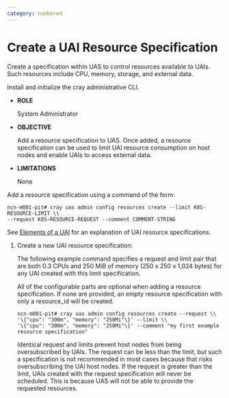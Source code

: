```yaml
---
category: numbered
---
```


# Create a UAI Resource Specification

Create a specification within UAS to control resources available to UAIs. Such resources include CPU, memory, storage, and external data.

Install and initialize the cray administrative CLI.

-   **ROLE**

    System Administrator

-   **OBJECTIVE**

    Add a resource specification to UAS. Once added, a resource specification can be used to limit UAI resource consumption on host nodes and enable UAIs to access external data.

-   **LIMITATIONS**

    None


Add a resource specification using a command of the form:

```screen
ncn-m001-pit# cray uas admin config resources create --limit K8S-RESOURCE-LIMIT \\
--request K8S-RESOURCE-REQUEST --comment COMMENT-STRING
```

See [Elements of a UAI](Elements_of_a_UAI.md) for an explanation of UAI resource specifications.

1.  Create a new UAI resource specification:

    The following example command specifies a request and limit pair that are both 0.3 CPUs and 250 MiB of memory \(250 x 250 x 1,024 bytes\) for any UAI created with this limit specification.

    All of the configurable parts are optional when adding a resource specification. If none are provided, an empty resource specification with only a resource\_id will be created.

    ```screen
    ncn-m001-pit# cray uas admin config resources create --request \\
    '\{"cpu": "300m", "memory": "250Mi"\}' --limit \\
    '\{"cpu": "300m", "memory": "250Mi"\}' --comment "my first example resource specification"
    ```

    Identical request and limits prevent host nodes from being oversubscribed by UAIs. The request can be less than the limit, but such a specification is not recommended in most cases because that risks oversubscribing the UAI host nodes. If the request is greater than the limit, UAIs created with the request specification will never be scheduled. This is because UAS will not be able to provide the requested resources.


